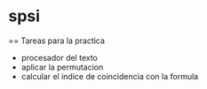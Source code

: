spsi
====

== Tareas para la practica
* procesador del texto
* aplicar la permutacion
* calcular el indice de coincidencia con la formula